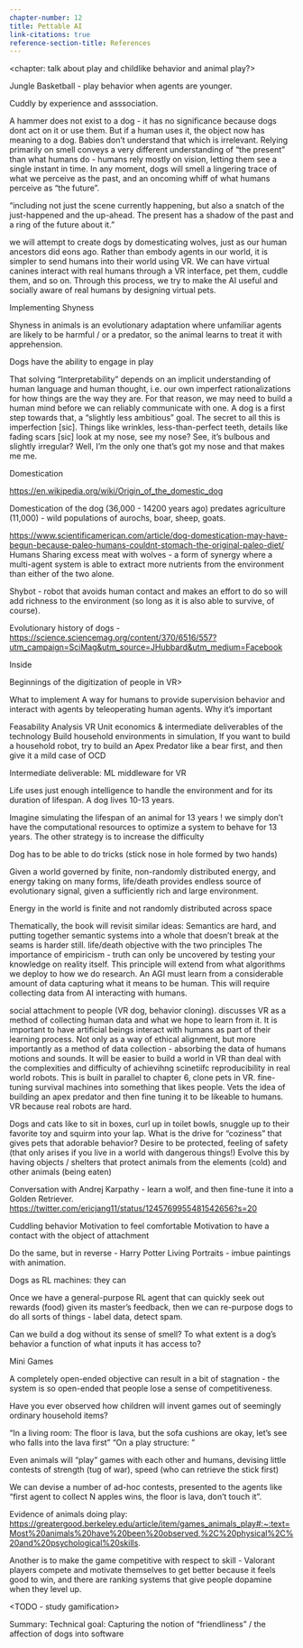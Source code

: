 ```yaml
---
chapter-number: 12
title: Pettable AI
link-citations: true
reference-section-title: References
---
```


<chapter: talk about play and childlike behavior and animal play?>

Jungle Basketball - play behavior when agents are younger.


Cuddly by experience and asssociation.

A hammer does not exist to a dog - it has no significance because dogs dont act on it or use them. But if a human uses it, the object now has meaning to a dog.
Babies don’t understand that which is irrelevant. 
Relying primarily on smell conveys a very different understanding of “the present” than what humans do - humans rely mostly on vision, letting them see a single instant in time. In any moment, dogs will smell a lingering trace of what we perceive as the past, and an oncoming whiff of what humans perceive as “the future”.

“including not just the scene currently happening, but also a snatch of the just-happened and the up-ahead. The present has a shadow of the past and a ring of the future about it.”

 we will attempt to create dogs by domesticating wolves, just as our human ancestors did eons ago. Rather than embody agents in our world, it is simpler to send humans into their world using VR. We can have virtual canines interact with real humans through a VR interface, pet them, cuddle them, and so on. Through this process, we try to make the AI useful and socially aware of real humans by designing virtual pets.

Implementing Shyness

Shyness in animals is an evolutionary adaptation where unfamiliar agents are likely to be harmful / or a predator, so the animal learns to treat it with apprehension.


Dogs have the ability to engage in play 

That solving “Interpretability” depends on an implicit understanding of human language and human thought, i.e. our own imperfect rationalizations for how things are the way they are.
For that reason, we may need to build a human mind before we can reliably communicate with one. A dog is a first step towards that, a “slightly less ambitious” goal.
The secret to all this is imperfection [sic]. Things like wrinkles, less-than-perfect teeth, details  like fading scars [sic] look at my nose, see my nose? See, it’s bulbous and slightly irregular? Well, I’m the only one that’s got my nose and that makes me me.

Domestication

https://en.wikipedia.org/wiki/Origin_of_the_domestic_dog

Domestication of the dog  (36,000 - 14200 years ago) predates agriculture (11,000) - wild populations of aurochs, boar, sheep, goats.

https://www.scientificamerican.com/article/dog-domestication-may-have-begun-because-paleo-humans-couldnt-stomach-the-original-paleo-diet/
Humans Sharing excess meat with wolves - a form of synergy where a multi-agent system is able to extract more nutrients from the environment than either of the two alone.

Shybot - robot that avoids human contact and makes an effort to do so will add richness to the environment (so long as it is also able to survive, of course).

Evolutionary history of dogs - 
https://science.sciencemag.org/content/370/6516/557?utm_campaign=SciMag&utm_source=JHubbard&utm_medium=Facebook

Inside 

Beginnings of the digitization of people in VR>

What to implement
A way for humans to provide supervision behavior and interact with agents by teleoperating human agents.
Why it’s important


Feasability Analysis
VR 
Unit economics & intermediate deliverables of the technology
Build household environments in simulation, If you want to build a household robot, try to build an Apex Predator like a bear first, and then give it a mild case of OCD


Intermediate deliverable: ML middleware for VR 

Life uses just enough intelligence to handle the environment and for its duration of lifespan. A dog lives 10-13 years. 

Imagine simulating the lifespan of an animal for 13 years ! we simply don’t have the computational resources to optimize a system to behave for 13 years. The other strategy is to increase the difficulty

Dog has to be able to do tricks (stick nose in hole formed by two hands)

Given a world governed by finite, non-randomly distributed energy, and energy taking on many forms, life/death provides endless source of evolutionary signal, given a sufficiently rich and large environment.


Energy in the world is finite and not randomly distributed across space



Thematically, the book will revisit similar ideas:
Semantics are hard, and putting together semantic systems into a whole that doesn’t break at the seams is harder still. life/death objective with the two principles
The importance of empiricism - truth can only be uncovered by testing your knowledge on reality itself. This principle will extend from what algorithms we deploy to how we do research.
An AGI must learn from a considerable amount of data capturing what it means to be human. This will require collecting data from AI interacting with humans.


social attachment to people (VR dog, behavior cloning). 
discusses VR as a method of collecting human data and what we hope to learn from it. It is important to have artificial beings interact with humans as part of their learning process. Not only as a way of ethical alignment, but more importantly as a method of data collection - absorbing the data of humans motions and sounds. It will be easier to build a world in VR than deal with the complexities and difficulty of achievihng scinetiifc reproducibility in real world robots. This is built in parallel to chapter 6, clone pets in VR. fine-tuning survival machines into something that likes people. Vets the idea of building an apex predator and then fine tuning it to be likeable to humans. VR because real robots are hard.


Dogs and cats like to sit in boxes, curl up in toilet bowls, snuggle up to their favorite toy and squirm into your lap.
What is the drive for “coziness” that gives pets that adorable behavior?
Desire to be protected, feeling of safety (that only arises if you live in a world with dangerous things!)
Evolve this by having objects / shelters that protect animals from the elements (cold) and other animals (being eaten)

Conversation with Andrej Karpathy - learn a wolf, and then fine-tune it into a Golden Retriever.
https://twitter.com/ericjang11/status/1245769955481542656?s=20


Cuddling behavior
Motivation to feel comfortable
Motivation to have a contact with the object of attachment

Do the same, but in reverse - Harry Potter Living Portraits - imbue paintings with animation. 


Dogs as RL machines: they can 

Once we have a general-purpose RL agent that can quickly seek out rewards (food) given its master’s feedback, then we can re-purpose dogs to do all sorts of things - label data, detect spam. 

Can we build a dog without its sense of smell? To what extent is a dog’s behavior a function of what inputs it has access to? 

Mini Games

A completely open-ended objective can result in a bit of stagnation - the system is so open-ended that people lose a sense of competitiveness.


Have you ever observed how children will invent games out of seemingly ordinary household items? 

“In a living room: The floor is lava, but the sofa cushions are okay, let’s see who falls into the lava first”
“On a play structure: ” 

Even animals will “play” games with each other and humans, devising little contests of strength (tug of war), speed (who can retrieve the stick first)


We can devise a number of ad-hoc contests, presented to the agents like “first agent to collect N apples wins, the floor is lava, don’t touch it”.


Evidence of animals doing play: 
https://greatergood.berkeley.edu/article/item/games_animals_play#:~:text=Most%20animals%20have%20been%20observed,%2C%20physical%2C%20and%20psychological%20skills.


Another is to make the game competitive with respect to skill - Valorant players compete and motivate themselves to get better because it feels good to win, and there are ranking systems that give people dopamine when they level up.

<TODO - study gamification>


Summary:
Technical goal: Capturing the notion of “friendliness” / the affection of dogs into software


